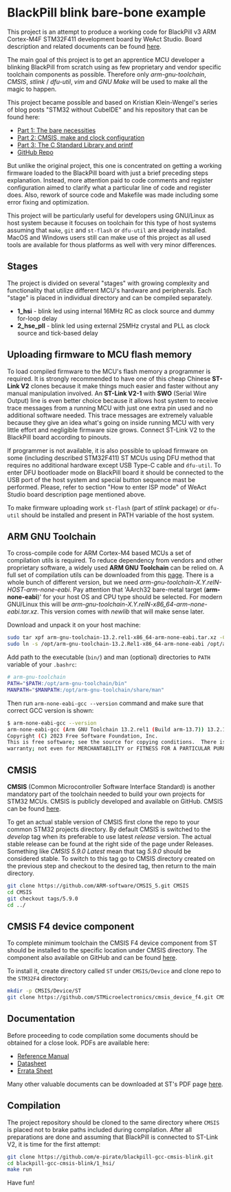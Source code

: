 # BlackPill blink bare-bone example

This project is an attempt to produce a working code for BlackPill v3 ARM Cortex-M4F STM32F411 development board by WeAct Studio. Board description and related documents can be found [here](https://github.com/WeActStudio/WeActStudio.MiniSTM32F4x1).

The main goal of this project is to get an apprentice MCU developer a blinking BlackPill from scratch using as few proprietary and vendor specific toolchain components as possible. Therefore only _arm-gnu-toolchain_, _CMSIS_, _stlink_ / _dfu-util_, _vim_ and _GNU Make_ will be used to make all the magic to happen.

This project became possible and based on Kristian Klein-Wengel's series of blog posts "STM32 without CubeIDE" and his repository that can be found here:
- [Part 1: The bare necessities](https://kleinembedded.com/stm32-without-cubeide-part-1-the-bare-necessities)
- [Part 2: CMSIS, make and clock configuration](https://kleinembedded.com/stm32-without-cubeide-part-2-cmsis-make-and-clock-configuration)
- [Part 3: The C Standard Library and printf](https://kleinembedded.com/stm32-without-cubeide-part-3-the-c-standard-library-and-printf)
- [GitHub Repo](https://github.com/kristianklein/stm32-without-cubeide/)

But unlike the original project, this one is concentrated on getting a working firmware loaded to the BlackPill board with just a brief preceding steps explanation. Instead, more attention paid to code comments and register configuration aimed to clarify what a particular line of code and register does. Also, rework of source code and Makefile was made including some error fixing and optimization.

This project will be particularly useful for developers using GNU/Linux as host system because it focuses on toolchain for this type of host systems assuming that `make`, `git` and `st-flash` or `dfu-util` are already installed. MacOS and Windows users still can make use of this project as all used tools are available for thous platforms as well with very minor differences.

## Stages
The project is divided on several "stages" with growing complexity and functionality that utilize different MCU's hardware and peripherals. Each "stage" is placed in individual directory and can be compiled separately. 
* **1_hsi** - blink led using internal 16MHz RC as clock source and dummy for-loop delay
* **2_hse_pll** - blink led using external 25MHz crystal and PLL as clock source and tick-based delay

## Uploading firmware to MCU flash memory
To load compiled firmware to the MCU's flash memory a programmer is required. It is strongly recommended to have one of this cheap Chinese **ST-Link V2** clones because it make things much easier and faster without any manual manipulation involved. An **ST-Link V2-1** with **SWO** (Serial Wire Output) line is even better choice because it allows host system to receive trace messages from a running MCU with just one extra pin used and no additional software needed. This trace messages are extremely valuable because they give an idea what's going on inside running MCU with very little effort and negligible firmware size grows. Connect ST-Link V2 to the BlackPill board according to pinouts.

If programmer is not available, it is also possible to upload firmware on some (including described STM32F411) ST MCUs using DFU method that requires no additional hardware except USB Type-C cable and `dfu-util`. To enter DFU bootloader mode on BlackPill board it should be connected to the USB port of the host system and special button sequence mast be performed. Please, refer to section "How to enter ISP mode" of WeAct Studio board description page mentioned above.

To make firmware uploading work `st-flash` (part of _stlink_ package) or `dfu-util` should be installed and present in PATH variable of the host system.

## ARM GNU Toolchain
To cross-compile code for ARM Cortex-M4 based MCUs a set of compilation utils is required. To reduce dependency from vendors and other proprietary software, a widely used **ARM GNU Toolchain** can be relied on. A full set of compilation utils can be downloaded from this [page](https://developer.arm.com/downloads/-/arm-gnu-toolchain-downloads). There is a whole bunch of different version, but we need _arm-gnu-toolchain-X.Y.relN-HOST-arm-none-eabi_. Pay attention that 'AArch32 bare-metal target (**arm-none-eabi**)' for your host OS and CPU type should be selected. For modern GNU/Linux this will be _arm-gnu-toolchain-X.Y.relN-x86\_64-arm-none-eabi.tar.xz_. This version comes with _newlib_ that will make sense later.

Download and unpack it on your host machine:
```bash
sudo tar xpf arm-gnu-toolchain-13.2.rel1-x86_64-arm-none-eabi.tar.xz -C /opt/
sudo ln -s /opt/arm-gnu-toolchain-13.2.Rel1-x86_64-arm-none-eabi /opt/arm-gnu-toolchain
```

Add path to the executable (`bin/`) and man (optional) directories to `PATH` variable of your `.bashrc`:
```bash
# arm-gnu-toolchain
PATH="$PATH:/opt/arm-gnu-toolchain/bin"
MANPATH="$MANPATH:/opt/arm-gnu-toolchain/share/man"
```

Then run `arm-none-eabi-gcc --version` command and make sure that correct GCC version is shown:
```bash
$ arm-none-eabi-gcc --version
arm-none-eabi-gcc (Arm GNU Toolchain 13.2.rel1 (Build arm-13.7)) 13.2.1 20231009
Copyright (C) 2023 Free Software Foundation, Inc.
This is free software; see the source for copying conditions.  There is NO
warranty; not even for MERCHANTABILITY or FITNESS FOR A PARTICULAR PURPOSE.
```

## CMSIS
**CMSIS** (Common Microcontroller Software Interface Standard) is another mandatory part of the toolchain needed to build your own projects for STM32 MCUs. CMSIS is publicly developed and available on GitHub. CMSIS can be found [here](https://github.com/ARM-software/CMSIS_5/).

To get an actual stable version of CMSIS first clone the repo to your common STM32 projects directory. By default CMSIS is switched to the _develop_ tag when its preferable to use latest _release_ version. The actual stable release can be found at the right side of the page under Releases. Something like _CMSIS 5.9.0 Latest_ mean that tag _5.9.0_ should be considered stable. To switch to this tag go to CMSIS directory created on the previous step and checkout to the desired tag, then return to the main directory.
```bash
git clone https://github.com/ARM-software/CMSIS_5.git CMSIS
cd CMSIS
git checkout tags/5.9.0
cd ../
```
## CMSIS F4 device component
To complete minimum toolchain the CMSIS F4 device component from ST should be installed to the specific location under CMSIS directory. The component also available on GitHub and can be found [here](https://github.com/STMicroelectronics/cmsis_device_f4).

To install it, create directory called `ST` under `CMSIS/Device` and clone repo to the `STM32F4` directory:
```bash
mkdir -p CMSIS/Device/ST
git clone https://github.com/STMicroelectronics/cmsis_device_f4.git CMSIS/Device/ST/STM32F4
```

## Documentation
Before proceeding to code compilation some documents should be obtained for a close look. PDFs are available here:
- [Reference Manual](https://www.st.com/resource/en/reference_manual/rm0383-stm32f411xce-advanced-armbased-32bit-mcus-stmicroelectronics.pdf)
- [Datasheet](https://www.st.com/resource/en/datasheet/stm32f411ce.pdf)
- [Errata Sheet](https://www.st.com/resource/en/errata_sheet/es0287-stm32f411xcxe-device-errata-stmicroelectronics.pdf)

Many other valuable documents can be downloaded at ST's PDF page [here](https://www.st.com/en/microcontrollers-microprocessors/stm32f411/documentation.html).

## Compilation
The project repository should be cloned to the same directory where `CMSIS` is placed not to brake paths included during compilation. After all preparations are done and assuming that BlackPill is connected to ST-Link V2, it is time for the first attempt:
```bash
git clone https://github.com/e-pirate/blackpill-gcc-cmsis-blink.git
cd blackpill-gcc-cmsis-blink/1_hsi/
make run
```

Have fun!
